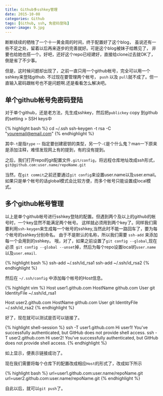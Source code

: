 ```yaml
---
title: Github多sshkey管理
date: 2015-10-08
categories: Github
tags: [Github, ssh, 免密码登陆]
cover-image: 9.jpg
---
```


<p>
断断续续的牺牲了一个十一黄金周的时间，终于配置好了这个blog，
虽说还有一些不足之处，留着以后再来逐步的完善就好。可是这个blog被妹子给瞧见了，
非要也给她也搭一个。好吧，还好这个repo已经建好，直接给clone过去就OK了，倒是省了不少事。
</p>

<p>
但是，这时候问题却出现了，之前一直只用一个github帐号，完全可以用一个sshkey来登陆github.
不过现在要管理两个帐号， <code>push</code> 以及 <code>pull</code>就不成了。但一直输入密码跟帐号也不是问题啊.还是看看怎么解决吧。
</p>

## 单个github帐号免密码登陆 ##

对于单个github，还是老方法，先生成sshkey，然后把`publickey` copy 到github的setting > SSH keys中

{% highlight bash %}
cd ~/.ssh
ssh-keygen -t rsa -C "youremail@email.com"
{% endhighlight %}

其中`-t`是指`type` -- 指定要创建密钥的类型，另一个`-C`是个什么鬼？man一下原来是添加注释，难怪发现网上有的提到，有的没有提到。

之后，我们打开repo的git配置文件`.git/config`，将远程仓库地址改成ssh形式，`git@github.com:user.name/repoName.git`

当然，在`git commit`之前还要通过`git config`来设置user.name以及user.email。如果只是单个帐号的话global模式会比较方便，而多个帐号只能设置成local模式。

## 多个github帐号管理 ##

<p>
以上是单个github帐号进行sshkey登陆的配置。但遇到两个及以上的github的帐号时，一个key显然不能满足两个帐号。
这样就必须用到两个key了。同样我们需要利用<code>ssh-keygen</code>来生成每一个帐号的sshkey,当然此时不能一路回车了，要为每个帐号的sshkey分别命名。
由于不是默认的名称，所以我们需要 <code>ssh-add</code> 来添加每一个会用到的sshkey。
哦，对了，如果之前设置了<code>git config --global</code>,现在必须<code> git config --global --unset</code>掉，然后为每个repo设置local的<code>user.name</code>以及<code>user.email</code>.
</p>

{% highlight bash %}
ssh-add ~/.ssh/id_rsa1
ssh-add ~/.ssh/id_rsa2
{% endhighlight %}

然后在 <code>~/.ssh/config</code> 中添加每个帐号的Host信息。

{% highlight vim %}
Host user1.github.com
HostName github.com
User git
IdentityFile ~/.ssh/id_rsa1

Host user2.github.com
HostName github.com
User git
IdentityFile ~/.ssh/id_rsa2
{% endhighlight %}

好了，现在就可以测试是否可以链接了。

{% highlight shell-session %}
ssh -T user1.github.com
Hi user1! You've successfully authenticated, but GitHub does not provide shell access.
ssh -T user2.github.com
Hi user2! You've successfully authenticated, but GitHub does not provide shell access.
{% endhighlight %}

如上显示，便表示链接成功了。

现在我们需要将每个仓库下的配置改成相应`Host`的形式了，改成如下所示

{% highlight bash %}
url=user1.github.com:user.name/repoName.git
url=user2.github.com:user.name/repoName.git
{% endhighlight %}

自此以后，就可以`git push`了。
